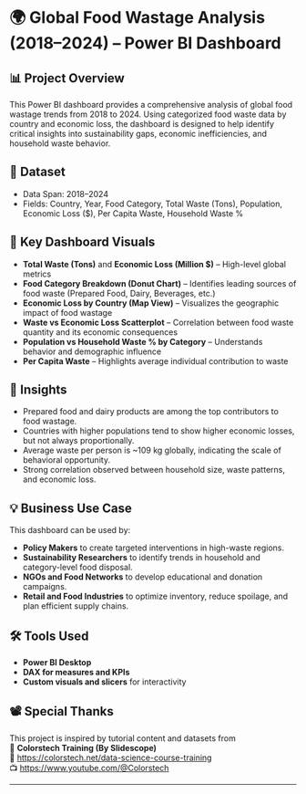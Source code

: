 # 🌍 Global Food Wastage Analysis (2018–2024) – Power BI Dashboard

## 📊 Project Overview
This Power BI dashboard provides a comprehensive analysis of global food wastage trends from 2018 to 2024. Using categorized food waste data by country and economic loss, the dashboard is designed to help identify critical insights into sustainability gaps, economic inefficiencies, and household waste behavior.

## 📁 Dataset
- Data Span: 2018–2024
- Fields: Country, Year, Food Category, Total Waste (Tons), Population, Economic Loss ($), Per Capita Waste, Household Waste %

## 🧩 Key Dashboard Visuals
- **Total Waste (Tons)** and **Economic Loss (Million $)** – High-level global metrics
- **Food Category Breakdown (Donut Chart)** – Identifies leading sources of food waste (Prepared Food, Dairy, Beverages, etc.)
- **Economic Loss by Country (Map View)** – Visualizes the geographic impact of food wastage
- **Waste vs Economic Loss Scatterplot** – Correlation between food waste quantity and its economic consequences
- **Population vs Household Waste % by Category** – Understands behavior and demographic influence
- **Per Capita Waste** – Highlights average individual contribution to waste

## 🧠 Insights
- Prepared food and dairy products are among the top contributors to food wastage.
- Countries with higher populations tend to show higher economic losses, but not always proportionally.
- Average waste per person is ~109 kg globally, indicating the scale of behavioral opportunity.
- Strong correlation observed between household size, waste patterns, and economic loss.

## 💡 Business Use Case
This dashboard can be used by:
- **Policy Makers** to create targeted interventions in high-waste regions.
- **Sustainability Researchers** to identify trends in household and category-level food disposal.
- **NGOs and Food Networks** to develop educational and donation campaigns.
- **Retail and Food Industries** to optimize inventory, reduce spoilage, and plan efficient supply chains.

## 🛠️ Tools Used
- **Power BI Desktop**
- **DAX for measures and KPIs**
- **Custom visuals and slicers** for interactivity


## 📽️ Special Thanks
This project is inspired by tutorial content and datasets from  
🎥 **Colorstech Training (By Slidescope)**  
🔗 https://colorstech.net/data-science-course-training  
📺 https://www.youtube.com/@Colorstech

---
